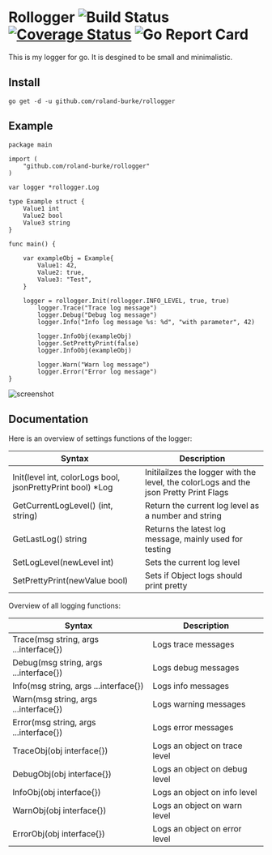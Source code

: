 # Rollogger ![Build Status](https://github.com/roland-burke/rollogger/actions/workflows/simple-workflow.yml/badge.svg) [![Coverage Status](https://coveralls.io/repos/github/roland-burke/rollogger/badge.svg?branch=master)](https://coveralls.io/github/roland-burke/rollogger?branch=master) ![Go Report Card](https://goreportcard.com/badge/github.com/roland-burke/rollogger)

This is my logger for go. It is desgined to be small and minimalistic.

## Install
`go get -d -u github.com/roland-burke/rollogger`

## Example

```
package main

import (
	"github.com/roland-burke/rollogger"
)

var logger *rollogger.Log

type Example struct {
	Value1 int
	Value2 bool
	Value3 string
}

func main() {

	var exampleObj = Example{
		Value1: 42,
		Value2: true,
		Value3: "Test",
	}

	logger = rollogger.Init(rollogger.INFO_LEVEL, true, true)
		logger.Trace("Trace log message")
		logger.Debug("Debug log message")
		logger.Info("Info log message %s: %d", "with parameter", 42)

		logger.InfoObj(exampleObj)
		logger.SetPrettyPrint(false)
		logger.InfoObj(exampleObj)

		logger.Warn("Warn log message")
		logger.Error("Error log message")
}
```
![screenshot](https://user-images.githubusercontent.com/56251366/153864038-f20aad06-ec05-49a6-a37e-49bc3d123d63.png)

## Documentation
Here is an overview of settings functions of the logger:

| Syntax      | Description |
| ----------- | ----------- |
| Init(level int, colorLogs bool, jsonPrettyPrint bool) *Log	| Initilailzes the logger with the level, the colorLogs and the json Pretty Print Flags	|
| GetCurrentLogLevel() (int, string)   							| Return the current log level as a number and string					|
| GetLastLog() string  											| Returns the latest log message, mainly used for testing				|
| SetLogLevel(newLevel int)   									| Sets the current log level								|
| SetPrettyPrint(newValue bool)					| Sets if Object logs should print pretty |

Overview of all logging functions:

| Syntax      | Description |
| ----------- | ----------- |
| Trace(msg string, args ...interface{})						| Logs trace messages		|
| Debug(msg string, args ...interface{})   						| Logs debug messages		|
| Info(msg string, args ...interface{})  						| Logs info messages		|
| Warn(msg string, args ...interface{}) 						| Logs warning messages		|
| Error(msg string, args ...interface{}) 						| Logs error messages		|
| TraceObj(obj interface{})										| Logs an object on trace level		|
| DebugObj(obj interface{})   									| Logs an object on debug level		|
| InfoObj(obj interface{})  									| Logs an object on info level		|
| WarnObj(obj interface{}) 										| Logs an object on warn level		|
| ErrorObj(obj interface{}) 									| Logs an object on error level		|

